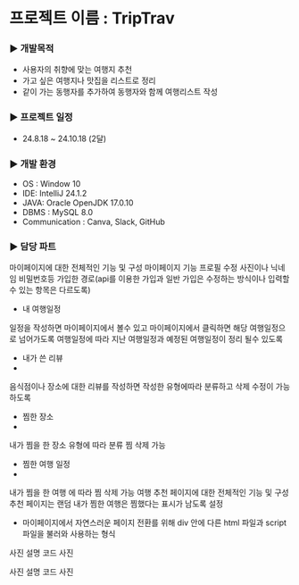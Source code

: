 # 프로젝트 이름 : TripTrav

### ▶ 개발목적
- 사용자의 취향에 맞는 여행지 추천
- 가고 싶은 여행지나 맛집을 리스트로 정리
- 같이 가는 동행자를 추가하여 동행자와 함께 여행리스트 작성

### ▶ 프로젝트 일정
- 24.8.18 ~ 24.10.18 (2달)

### ▶ 개발 환경
- OS : Window 10
- IDE: IntelliJ 24.1.2
- JAVA: Oracle OpenJDK 17.0.10
- DBMS : MySQL 8.0
- Communication : Canva, Slack, GitHub

### ▶ 담당 파트
마이페이지에 대한 전체적인 기능 및 구성
마이페이지 기능
프로필 수정 사진이나 닉네임 비밀번호등
가입한 경로(api를 이용한 가입과 일반 가입은 수정하는 방식이나 입력할수 있는 항목은 다르도록)

- 내 여행일정

일정을 작성하면 마이페이지에서 볼수 있고 마이페이지에서 클릭하면 해당 여행일정으로 넘어가도록
여행일정에 따라 지난 여행일정과 예정된 여행일정이 정리 될수 있도록
- 내가 쓴 리뷰
- 
음식점이나 장소에 대한 리뷰를 작성하면 작성한 유형에따라 분류하고 삭제 수정이 가능하도록
- 찜한 장소
- 
내가 찜을 한 장소 유형에 따라 분류 찜 삭제 가능
- 찜한 여행 일정
- 
내가 찜을 한 여행 에 따라 찜 삭제 가능
여행 추천 페이지에 대한 전체적인 기능 및 구성
추천 페이지는 랜덤 
내가 찜한 여행은 찜했다는 표시가 남도록 설정

- 마이페이지에서 자연스러운 페이지 전환를 위해 div 안에 다른 html 파일과 script 파일을 불러와 사용하는 형식 


사진
설명
코드 사진

사진 
설명
코드 사진

